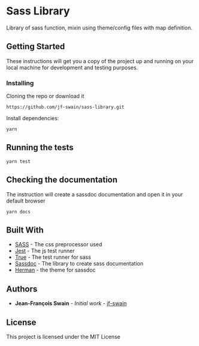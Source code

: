 # Sass Library

Library of sass function, mixin using theme/config files with map definition.

## Getting Started

These instructions will get you a copy of the project up and running on your local machine for development and testing purposes.

### Installing

Cloning the repo or download it

```
https://github.com/jf-swain/sass-library.git
```

Install dependencies:

```
yarn
```

## Running the tests

```
yarn test
```

## Checking the documentation

The instruction will create a sassdoc documentation and open it in your default browser

```
yarn docs
```


## Built With

* [SASS](https://sass-lang.com/) - The css preprocessor used
* [Jest](https://jestjs.io/) - The js test runner
* [True](http://oddbird.net/true/) - The test runner for sass
* [Sassdoc](http://sassdoc.com/) - The library to create sass documentation
* [Herman](https://github.com/oddbird/sassdoc-theme-herman) - the theme for sassdoc

## Authors

* **Jean-François Swain** - *Initial work* - [jf-swain](https://github.com/jf-swain)


## License

This project is licensed under the MIT License
